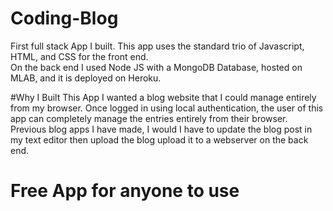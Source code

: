 # Coding-Blog
First full stack App I built.  This app uses the standard trio of Javascript, HTML, and CSS for the front end.  
On the back end I used Node JS with a MongoDB Database, hosted on MLAB, and it is deployed on Heroku.   

#Why I Built This App
I wanted a blog website that I could manage entirely from my browser. Once logged in using local authentication, the user of this app can completely manage
the entries entirely from their browser.  Previous blog apps I have made, I would I have to update the blog post in my text editor then upload the blog
upload it to a webserver on the back end.  

# Free App for anyone to use
